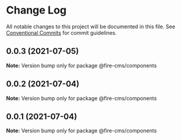 # Change Log

All notable changes to this project will be documented in this file.
See [Conventional Commits](https://conventionalcommits.org) for commit guidelines.

## 0.0.3 (2021-07-05)

**Note:** Version bump only for package @fire-cms/components





## 0.0.2 (2021-07-04)

**Note:** Version bump only for package @fire-cms/components





## 0.0.1 (2021-07-04)

**Note:** Version bump only for package @fire-cms/components
